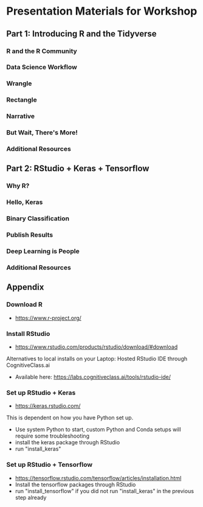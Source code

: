 # Presentation Materials for Workshop

## Part 1: Introducing R and the Tidyverse

### R and the R Community

### Data Science Workflow

### Wrangle

### Rectangle

### Narrative

### But Wait, There's More!

### Additional Resources

## Part 2: RStudio + Keras + Tensorflow

### Why R?

### Hello, Keras

### Binary Classification

### Publish Results

### Deep Learning is People

### Additional Resources
 
## Appendix
 
### Download R

 * https://www.r-project.org/

### Install RStudio

 * https://www.rstudio.com/products/rstudio/download/#download

Alternatives to local installs on your Laptop:
Hosted RStudio IDE through CognitiveClass.ai 
 * Available here: https://labs.cognitiveclass.ai/tools/rstudio-ide/ 
 
### Set up RStudio + Keras

 * https://keras.rstudio.com/

This is dependent on how you have Python set up.
 * Use system Python to start, custom Python and Conda setups will require some troubleshooting
 * install the keras package through RStudio
 * run "install_keras"
 
 ### Set up RStudio + Tensorflow
  
  * https://tensorflow.rstudio.com/tensorflow/articles/installation.html
  * Install the tensorflow packages through RStudio
  * run "install_tensorflow" if you did not run "install_keras" in the previous step already
